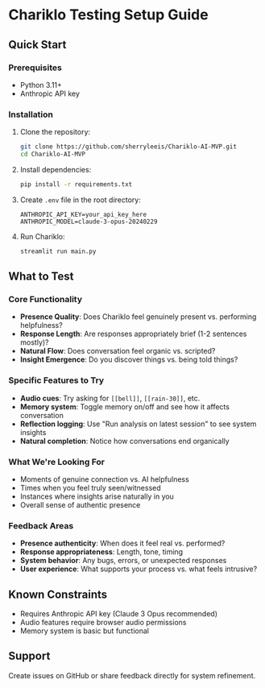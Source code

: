# Chariklo Testing Setup Guide

## Quick Start

### Prerequisites
- Python 3.11+
- Anthropic API key

### Installation
1. Clone the repository:
   ```bash
   git clone https://github.com/sherryleeis/Chariklo-AI-MVP.git
   cd Chariklo-AI-MVP
   ```

2. Install dependencies:
   ```bash
   pip install -r requirements.txt
   ```

3. Create `.env` file in the root directory:
   ```
   ANTHROPIC_API_KEY=your_api_key_here
   ANTHROPIC_MODEL=claude-3-opus-20240229
   ```

4. Run Chariklo:
   ```bash
   streamlit run main.py
   ```

## What to Test

### Core Functionality
- **Presence Quality**: Does Chariklo feel genuinely present vs. performing helpfulness?
- **Response Length**: Are responses appropriately brief (1-2 sentences mostly)?
- **Natural Flow**: Does conversation feel organic vs. scripted?
- **Insight Emergence**: Do you discover things vs. being told things?

### Specific Features to Try
- **Audio cues**: Try asking for `[[bell]]`, `[[rain-30]]`, etc.
- **Memory system**: Toggle memory on/off and see how it affects conversation
- **Reflection logging**: Use "Run analysis on latest session" to see system insights
- **Natural completion**: Notice how conversations end organically

### What We're Looking For
- Moments of genuine connection vs. AI helpfulness
- Times when you feel truly seen/witnessed
- Instances where insights arise naturally in you
- Overall sense of authentic presence

### Feedback Areas
- **Presence authenticity**: When does it feel real vs. performed?
- **Response appropriateness**: Length, tone, timing
- **System behavior**: Any bugs, errors, or unexpected responses
- **User experience**: What supports your process vs. what feels intrusive?

## Known Constraints
- Requires Anthropic API key (Claude 3 Opus recommended)
- Audio features require browser audio permissions
- Memory system is basic but functional

## Support
Create issues on GitHub or share feedback directly for system refinement.
